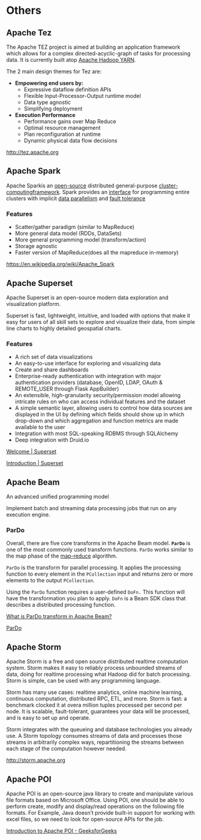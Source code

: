 # Others

## Apache Tez

The Apache TEZ project is aimed at building an application framework which allows for a complex directed-acyclic-graph of tasks for processing data. It is currently built atop [Apache Hadoop YARN](http://hadoop.apache.org/docs/current/hadoop-yarn/hadoop-yarn-site/YARN.html).

The 2 main design themes for Tez are:

- **Empowering end users by:**
    - Expressive dataflow definition APIs
    - Flexible Input-Processor-Output runtime model
    - Data type agnostic
    - Simplifying deployment
- **Execution Performance**
    - Performance gains over Map Reduce
    - Optimal resource management
    - Plan reconfiguration at runtime
    - Dynamic physical data flow decisions

http://tez.apache.org

## Apache Spark

Apache Sparkis an [open-source](https://en.wikipedia.org/wiki/Open-source_software) distributed general-purpose [cluster-computing](https://en.wikipedia.org/wiki/Cluster_computing)[framework](https://en.wikipedia.org/wiki/Software_framework). Spark provides an [interface](https://en.wikipedia.org/wiki/Application_programming_interface) for programming entire clusters with implicit [data parallelism](https://en.wikipedia.org/wiki/Data_parallelism) and [fault tolerance](https://en.wikipedia.org/wiki/Fault_tolerance)

### Features

- Scatter/gather paradigm (similar to MapReduce)
- More general data model (RDDs, DataSets)
- More general programming model (transform/action)
- Storage agnostic
- Faster version of MapReduce(does all the mapreduce in-memory)

https://en.wikipedia.org/wiki/Apache_Spark

## Apache Superset

Apache Superset is an open-source modern data exploration and visualization platform.

Superset is fast, lightweight, intuitive, and loaded with options that make it easy for users of all skill sets to explore and visualize their data, from simple line charts to highly detailed geospatial charts.

### Features

- A rich set of data visualizations
- An easy-to-use interface for exploring and visualizing data
- Create and share dashboards
- Enterprise-ready authentication with integration with major authentication providers (database, OpenID, LDAP, OAuth & REMOTE_USER through Flask AppBuilder)
- An extensible, high-granularity security/permission model allowing intricate rules on who can access individual features and the dataset
- A simple semantic layer, allowing users to control how data sources are displayed in the UI by defining which fields should show up in which drop-down and which aggregation and function metrics are made available to the user
- Integration with most SQL-speaking RDBMS through SQLAlchemy
- Deep integration with Druid.io

[Welcome | Superset](https://superset.apache.org/)

[Introduction | Superset](https://superset.apache.org/docs/intro/)

## Apache Beam

An advanced unified programming model

Implement batch and streaming data processing jobs that run on any execution engine.

### ParDo

Overall, there are five core transforms in the Apache Beam model. **`ParDo`** is one of the most commonly used transform functions. `ParDo` works similar to the map phase of the [map-reduce](https://en.wikipedia.org/wiki/MapReduce) algorithm.

`ParDo` is the transform for parallel processing. It applies the processing function to every element in the `PCollection` input and returns zero or more elements to the output `PCollection`.

Using the `ParDo` function requires a user-defined `DoFn.` This function will have the transformation you plan to apply. `DoFn` is a Beam SDK class that describes a distributed processing function.

[What is ParDo transform in Apache Beam?](https://www.educative.io/answers/what-is-pardo-transform-in-apache-beam)

[ParDo](https://beam.apache.org/documentation/transforms/python/elementwise/pardo/)

## Apache Storm

Apache Storm is a free and open source distributed realtime computation system. Storm makes it easy to reliably process unbounded streams of data, doing for realtime processing what Hadoop did for batch processing. Storm is simple, can be used with any programming language.

Storm has many use cases: realtime analytics, online machine learning, continuous computation, distributed RPC, ETL, and more. Storm is fast: a benchmark clocked it at overa million tuples processed per second per node. It is scalable, fault-tolerant, guarantees your data will be processed, and is easy to set up and operate.

Storm integrates with the queueing and database technologies you already use. A Storm topology consumes streams of data and processes those streams in arbitrarily complex ways, repartitioning the streams between each stage of the computation however needed.

http://storm.apache.org

## Apache POI

Apache POI is an open-source java library to create and manipulate various file formats based on Microsoft Office. Using POI, one should be able to perform create, modify and display/read operations on the following file formats. For Example, Java doesn’t provide built-in support for working with excel files, so we need to look for open-source APIs for the job.

[Introduction to Apache POI - GeeksforGeeks](https://www.geeksforgeeks.org/apache-poi-introduction/)
